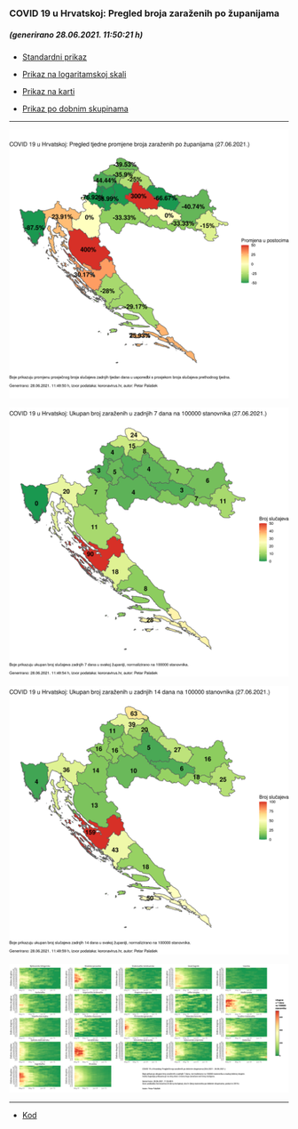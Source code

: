 ### COVID 19 u Hrvatskoj: Pregled broja zaraženih po županijama

##### (generirano 28.06.2021. 11:50:21 h)

- [Standardni prikaz](html/index.html)
- [Prikaz na logaritamskoj skali](html/index_log.html)
- [Prikaz na karti](html/index_map.html)

- [Prikaz po dobnim skupinama](html/index_per_age.html)

-----

![](img/2021_06_27_map.png)

![](img/2021_06_27_map_7_day_per_100k.png)

![](img/2021_06_27_map_14_day_per_100k.png)

![](img/per_age_group.png)

-----

- [Kod](https://github.com/ppalasek/covid_plots_croatia)

